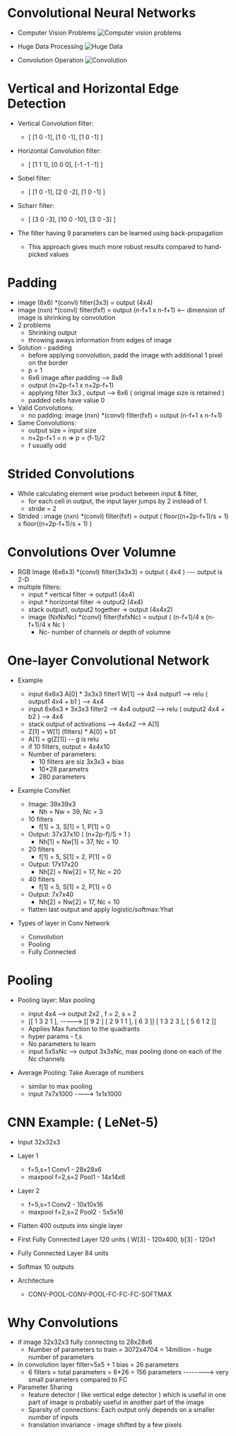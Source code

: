 # Convolutional Neural Networks

  - Computer Vision Problems
  ![Computer vision problems](https://github.com/susantamoh84/DeepLearning/blob/master/Course4/computer%20vision.GIF)
  
  - Huge Data Processing
  ![Huge Data](https://github.com/susantamoh84/DeepLearning/blob/master/Course4/huge%20data.GIF)
  
  - Convolution Operation
  ![Convolution](https://github.com/susantamoh84/DeepLearning/blob/master/Course4/convolution.GIF)
  

# Vertical and Horizontal Edge Detection

  - Vertical Convolution filter: 
    - [ [1 0 -1],
        [1 0 -1],
        [1 0 -1] ]

  - Horizontal Convolution filter: 
    - [ [1 1 1],
        [0 0 0],
        [-1 -1 -1] ]

  - Sobel filter:
    - [ [1 0 -1],
        [2 0 -2],
        [1 0 -1] ]

  - Scharr filter:
    - [ [3 0 -3],
        [10 0 -10],
        [3 0 -3] ]

  - The filter having 9 parameters can be learned using back-propagation
    - This approach gives much more robust results compared to hand-picked values

# Padding

  - image (6x6) *(convl) filter(3x3) = output (4x4)
  - image (nxn) *(convl) filter(fxf) = output (n-f+1 x n-f+1) <-- dimension of image is shrinking by convolution
  - 2 problems
    - Shrinking output
    - throwing aways information from edges of image
  - Solution - padding
    - before applying convolution, padd the image with additional 1 pixel on the border
    - p = 1
    - 6x6 image after padding --> 8x8
    - output (n+2p-f+1 x n+2p-f+1)
    - applying filter 3x3 , output --> 6x6 ( original image size is retained )
    - padded cells have value 0
  - Valid Convolutions:
    - no padding: image (nxn) *(convl) filter(fxf) = output (n-f+1 x n-f+1)
  - Same Convolutions:
    - output size = input size
    - n+2p-f+1 = n => p = (f-1)/2
    - f usually odd
    
# Strided Convolutions

  - While calculating element wise product between input & filter, 
    - for each cell in output, the input layer jumps by 2 instead of 1.
    - stride = 2
  - Strided : image (nxn) *(convl) filter(fxf) = output ( floor((n+2p-f+1)/s + 1) x floor((n+2p-f+1)/s + 1) )

# Convolutions Over Volumne

  - RGB Image (6x6x3) *(convl) filter(3x3x3) = output ( 4x4 ) --- output is 2-D
  - multiple filters:
    - input * vertical filter -> output1 (4x4)
    - input * horizontal filter -> output2 (4x4)
    - stack output1, output2 together -> output (4x4x2)
    - image (NxNxNc) *(convl) filter(fxfxNc) = output ( (n-f+1)/4 x (n-f+1)/4 x Nc )
      - Nc- number of channels or depth of volumne
      
# One-layer Convolutional Network

  - Example
    - input 6x6x3 A[0] * 3x3x3 filter1 W[1] --> 4x4 output1 --> relu ( output1 4x4 + b1 ) --> 4x4
    - input 6x6x3 * 3x3x3 filter2 --> 4x4 output2 --> relu ( output2 4x4 + b2 ) --> 4x4
    - stack output of activations --> 4x4x2 --> A[1]
    - Z[1] = W[1] (filters) * A[0] + b1
    - A[1] = g(Z[1]) -- g is relu
    - if 10 filters, output = 4x4x10
    - Number of parameters:
      - 10 filters are siz 3x3x3 + bias
      - 10*28 parametrs
      - 280 parameters

  - Example ConvNet
    - Image: 39x39x3 
      - Nh = Nw = 39, Nc = 3
    - 10 filters
      - f[1] = 3, S[1] = 1, P[1] = 0
    - Output: 37x37x10 ( (n+2p-f)/S + 1 )
      - Nh[1] = Nw[1] = 37, Nc = 10
    - 20 filters
      - f[1] = 5, S[1] = 2, P[1] = 0
    - Output: 17x17x20
      - Nh[2] = Nw[2] = 17, Nc = 20
    - 40 filters
      - f[1] = 5, S[1] = 2, P[1] = 0
    - Output: 7x7x40
      - Nh[2] = Nw[2] = 17, Nc = 10
    - flatten last output and apply logistic/softmax:Yhat

  - Types of layer in Conv Network
    - Convolution
    - Pooling 
    - Fully Connected
    
# Pooling

  - Pooling layer: Max pooling
    - input 4x4 --> output 2x2 , f = 2, s = 2   
    - [[ 1 3 2 1 ],   ----->    [[ 9 2 ]
       [ 2 9 1 1 ],              [ 6 3 ]]
       [ 1 3 2 3 ],
       [ 5 6 1 2 ]]
    - Applies Max function to the quadrants
    - hyper params - f,s
    - No parameters to learn
    - input 5x5xNc --> output 3x3xNc, max pooling done on each of the Nc channels
    
  - Average Pooling: Take Average of numbers
    - similar to max pooling
    - input 7x7x1000 ----> 1x1x1000
    
# CNN Example: ( LeNet-5)

  - Input 32x32x3
  - Layer 1
    - f=5,s=1 Conv1 - 28x28x6
    - maxpool f=2,s=2 Pool1 - 14x14x6
  - Layer 2
    - f=5,s=1 Conv2 - 10x10x16
    - maxpool f=2,s=2 Pool2 - 5x5x16
  - Flatten 400 outputs into single layer
  - First Fully Connected Layer 120 units ( W[3] - 120x400, b[3] - 120x1
  - Fully Connected Layer 84 units
  - Softmax 10 outputs
  
  - Architecture
    - CONV-POOL-CONV-POOL-FC-FC-FC-SOFTMAX
    
# Why Convolutions

  - if image 32x32x3 fully connecting to 28x28x6
    - Number of parameters to train = 3072x4704 = 14million - huge number of parameters
  - In convolution layer filter=5x5 + 1 bias = 26 parameters
    - 6 filters = total parameters = 6*26 = 156 parameters --------> very small parameters compared to FC
  - Parameter Sharing
    - feature detector ( like vertical edge detector ) which is useful in one part of image is probably useful in another part of the image
    - Sparsity of connections: Each output only depends on a smaller number of inputs
    - translation invariance - image shifted by a few pixels
    

